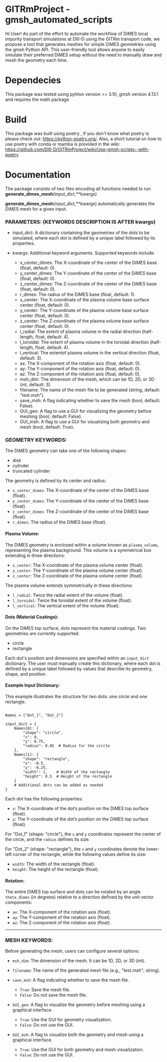 # GITRmProject - gmsh_automated_scripts

Hi User!
As part of the effort to automate the workflow of DiMES local impurity transport simulations at DIII-D using the GITRm transport code,
we propose a tool that generates meshes for simple DiMES geometries using the gmsh Python API. 
This user-friendly tool allows anyone to easily simulate their preferred DiMES setup without 
the need to manually draw and mesh the geometry each time.

# Dependecies

This package was tested using pyhton version >= 3.10, gmsh version 4.13.1 and requires the math package

# Build

This package was built using poetry , if you don't know what poetry is please check out: https://python-poetry.org/. 
Also, a short tutorial on how to use poetry with conda or mamba is provided in the wiki: https://github.com/DIII-D/GITRmProject/wiki/Use-gmsh-scripts--with-poetry

# Documentation 

The package consists of two files encoding all functions needed to run **generate_dimes_mesh**(input_dict,**kwargs)

**generate_dimes_mesh**(input_dict,**kwargs) automatically generates the DiMES mesh for a given input.

### PARAMETERS: (KEYWORDS DESCRIPTION IS AFTER kwargs)
    
- input_dict: A dictionary containing the geometries of the dots to be simulated, where each dot is defined by a unique label followed by its properties.
  
- kwargs: Additional keyword arguments. Supported keywords include:
    
  - x_center_dimes: The X-coordinate of the center of the DiMES base (float, default: 0).
  - y_center_dimes: The Y-coordinate of the center of the DiMES base (float, default: 0).
  - z_center_dimes: The Z-coordinate of the center of the DiMES base (float, default: 0).
  - r_dimes: The radius of the DiMES base (float, default: 1).
  - x_center: The X-coordinate of the plasma volume base surface center (float, default: 0).
  - y_center: The Y-coordinate of the plasma volume base surface center (float, default: 0).
  - z_center: The Z-coordinate of the plasma volume base surface center (float, default: 0).
  - l_radial: The extent of plasma volume in the radial direction (half-length, float, default: 4).
  - l_toroidal: The extent of plasma volume in the toroidal direction (half-length, float, default: 4).
  - l_vertical: The extentof plasma volume  in the vertical direction (float, default: 3).
  - ax: The X-component of the rotation axis (float, default: 0).
  - ay: The Y-component of the rotation axis (float, default: 0).
  - az: The Z-component of the rotation axis (float, default: 0).
  - msh_dim: The dimension of the mesh, which can be 1D, 2D, or 3D (int, default: 3).
  - filename: The name of the mesh file to be generated (string, default: "test.msh").
  - save_msh: A flag indicating whether to save the mesh (bool, default: False).
  - GUI_geo: A flag to use a GUI for visualizing the geometry before meshing (bool, default: False).
  - GUI_msh: A flag to use a GUI for visualizing both geometry and mesh (bool, default: True).
  
### GEOMETRY KEYWORDS:

The DiMES geometry can take one of the following shapes:
    
- disk
- cylinder
- truncated cylinder

The geometry is defined by its center and radius:
    
- `x_center_dimes`: The X-coordinate of the center of the DiMES base (float).
- `y_center_dimes`: The Y-coordinate of the center of the DiMES base (float).
- `z_center_dimes`: The Z-coordinate of the center of the DiMES base (float).
- `r_dimes`: The radius of the DiMES base (float).

#### Plasma Volume:
    
The DiMES geometry is enclosed within a volume known as `plasma_volume`, representing the plasma background. This volume is a symmetrical box extending in three directions:

- `x_center`: The X-coordinate of the plasma volume center (float).
- `y_center`: The Y-coordinate of the plasma volume center (float).
- `z_center`: The Z-coordinate of the plasma volume center (float).

The plasma volume extends symmetrically in these directions:
    
- `l_radial`: Twice the radial extent of the volume (float).
- `l_toroidal`: Twice the toroidal extent of the volume (float).
- `l_vertical`: The vertical extent of the volume (float).

#### Dots (Material Coatings):
    
On the DiMES top surface, dots represent the material coatings. Two geometries are currently supported:
    
- circle
- rectangle

Each dot's position and dimensions are specified within an `input_dict` dictionary. The user must manually create this dictionary, where each dot is defined by a unique label followed by values that describe its geometry, shape, and position.

#### Example Input Dictionary:
    
This example illustrates the structure for two dots: one circle and one rectangle.

```

Names = ["Dot_1", "Dot_2"]

input_dict = {
    Names[0]: {
        "shape": "circle",
        "x": 0,
        "y": 0.75,
        "radius": 0.05  # Radius for the circle
    },
    Names[1]: {
        "shape": "rectangle",
        "x": -0.5,
        "y": -0.25,
        "width": 1,    # Width of the rectangle
        "height": 0.5  # Height of the rectangle
    }
    # Additional dots can be added as needed
}

```

Each dot has the following properties:
    
- `x`: The X-coordinate of the dot’s position on the DiMES top surface (float).
- `y`: The Y-coordinate of the dot’s position on the DiMES top surface (float).

For "Dot_1" (shape: "circle"), the `x` and `y` coordinates represent the center of the circle, and the `radius` defines its size.

For "Dot_2" (shape: "rectangle"), the `x` and `y` coordinates denote the lower-left corner of the rectangle, while the following values define its size:

- `width`: The width of the rectangle (float).
- `height`: The height of the rectangle (float).

#### Rotation:
    
The entire DiMES top surface and dots can be rotated by an angle `theta_dimes` (in degrees) relative to a direction defined by the unit vector components:

- `ax`: The X-component of the rotation axis (float).
- `ay`: The Y-component of the rotation axis (float).
- `az`: The Z-component of the rotation axis (float).

---

### MESH KEYWORDS:

Before generating the mesh, users can configure several options:

- `msh_dim`: The dimension of the mesh. It can be 1D, 2D, or 3D (int).
  
- `filename`: The name of the generated mesh file (e.g., "test.msh"; string).

- `save_msh`: A flag indicating whether to save the mesh file.
  - `True`: Save the mesh file.
  - `False`: Do not save the mesh file.
  
- `GUI_geo`: A flag to visualize the geometry before meshing using a graphical interface.
  - `True`: Use the GUI for geometry visualization.
  - `False`: Do not use the GUI.

- `GUI_msh`: A flag to visualize both the geometry and mesh using a graphical interface.
  - `True`: Use the GUI for both geometry and mesh visualization.
  - `False`: Do not use the GUI.
